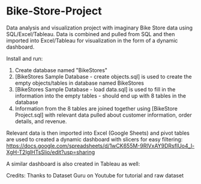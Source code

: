 # Bike-Store-Project
Data analysis and visualization project with imaginary Bike Store data using SQL/Excel/Tableau. 
Data is combined and pulled from SQL and then imported into Excel/Tableau for visualization in the form of a dynamic dashboard.

Install and run:
1. Create database named "BikeStores"
2. [BikeStores Sample Database - create objects.sql] is used to create the empty objects/tables in database named BikeStores
3. [BikeStores Sample Database - load data.sql] is used to fill in the information into the empty tables - should end up with 8 tables in the database
4. Information from the 8 tables are joined together using [BikeStore Project.sql] with relevant data pulled about customer information, order details, and revenue.


Relevant data is then imported into Excel (Google Sheets) and pivot tables are used to created a dynamic dashboard with slicers for easy filtering: 
https://docs.google.com/spreadsheets/d/1wCK655M-9RlVxAY9DRsfIUo4_l-XgH-T2lglHTsSlio/edit?usp=sharing

A similar dashboard is also created in Tableau as well: 



Credits: Thanks to Dataset Guru on Youtube for tutorial and raw dataset
